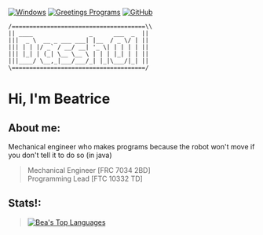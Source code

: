 [![Windows](https://badgen.net/badge/icon/windows?icon=windows&label)](https://microsoft.com/windows/) [![Greetings Programs](https://img.shields.io/badge/Greetings-Program-blue.svg)](https://en.wikipedia.org/wiki/Tron) [![GitHub](https://img.shields.io/badge/--181717?logo=github&logoColor=ffffff)](https://github.com/)
```
/======================================\\
|| ____                _      ___  _  ||
|||  _ \  __ _ ___ ___| |__  / _ \/ | ||
||| | | |/ _` / __/ __| '_ \| | | | | ||
||| |_| | (_| \__ \__ \ | | | |_| | | ||
|||____/ \__,_|___/___/_| |_|\___/|_| ||
\======================================/
```
# Hi, I'm Beatrice
## About me:
Mechanical engineer who makes programs because the robot won't move if you don't tell it to do so (in java)
> Mechanical Engineer [FRC 7034 2BD] \
> Programming Lead [FTC 10332 TD] 

## Stats!:
> [![Bea's Top Languages](https://github-readme-stats.vercel.app/api/top-langs/?username=Dassh01&theme=blue-green)](https://github.com/anuraghazra/github-readme-stats)


